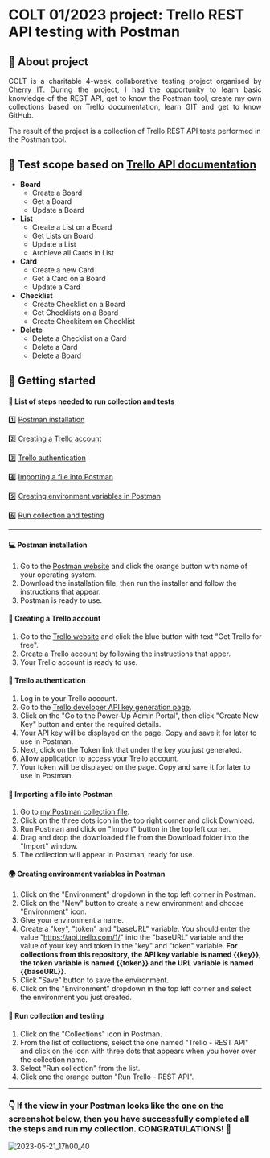 # COLT 01/2023 project: Trello REST API testing with Postman

## :information_desk_person: About project

<p align="justify">COLT is a charitable 4-week collaborative testing project organised by <a href="http://cherry-it.pl/podsumowanie-colt-1-2023/" target="_blank">Cherry IT</a>. During the project, I had the opportunity to learn basic knowledge of the REST API, get to know the Postman tool, create my own collections based on Trello documentation, learn GIT and get to know GitHub. 

The result of the project is a collection of Trello REST API tests performed in the Postman tool.</p>

## :mag_right: Test scope based on [Trello API documentation](https://developer.atlassian.com/cloud/trello/rest/api-group-actions/)

- **Board**
  - Create a Board
  - Get a Board
  - Update a Board
- **List**
  - Create a List on a Board
  - Get Lists on Board
  - Update a List
  - Archieve all Cards in List
- **Card**
  - Create a new Card
  - Get a Card on a Board
  - Update a Card
- **Checklist**
  - Create Checklist on a Board
  - Get Checklists on a Board
  - Create Checkitem on Checklist
- **Delete**
  - Delete a Checklist on a Card
  - Delete a Card 
  - Delete a Board

## :rocket: Getting started

#### :pushpin: List of steps needed to run collection and tests

1️⃣ [Postman installation](#one)

:two: [Creating a Trello account](#two)

:three: [Trello authentication](#three)

:four: [Importing a file into Postman](#four)

:five: [Creating environment variables in Postman](#five)

:six: [Run collection and testing](#six)

------

#### <a name="one">:computer: Postman installation</a>

1. Go to the [Postman website](https://www.postman.com/downloads/) and click the orange button with name of your operating system.
2. Download the installation file, then run the installer and follow the instructions that appear.
3. Postman is ready to use.
    
#### <a name="two">:date: Creating a Trello account</a>

1. Go to the [Trello website](https://trello.com/) and click the blue button with text "Get Trello for free".
2. Create a Trello account by following the instructions that apper.
3. Your Trello account is ready to use.

#### <a name="three">:key: Trello authentication</a>

1. Log in to your Trello account.
2. Go to the [Trello developer API key generation page](https://trello.com/app-key).
3. Click on the "Go to the Power-Up Admin Portal", then click "Create New Key" button and enter the required details.
4. Your API key will be displayed on the page. Copy and save it for later to use in Postman.
5. Next, click on the Token link that under the key you just generated.
6. Allow application to access your Trello account.
7. Your token will be displayed on the page. Copy and save it for later to use in Postman.

#### <a name="four">:open_file_folder: Importing a file into Postman</a>

1. Go to [my Postman collection file](https://github.com/k-czekaj/Trello_REST_API/blob/main/Trello%20-%20REST%20API.postman_collection.json).
2. Click on the three dots icon in the top right corner and click Download.
3. Run Postman and click on "Import" button in the top left corner.
4. Drag and drop the downloaded file from the Download folder into the "Import" window.
5. The collection will appear in Postman, ready for use.   

#### <a name="five">:earth_africa: Creating environment variables in Postman</a>
1. Click on the "Environment" dropdown in the top left corner in Postman.
2. Click on the "New" button to create a new environment and choose "Environment" icon.
3. Give your environment a name.
4. Create a "key", "token" and "baseURL" variable. You should enter the value "https://api.trello.com/1/" into the "baseURL" variable and the value of your key and token in the "key" and "token" variable. **For collections from this repository, the API key variable is named {{key}}, the token variable is named {{token}} and the URL variable is named {{baseURL}}**.
5. Click "Save" button to save the environment.
6. Click on the "Environment" dropdown in the top left corner and select the environment you just created.</p>

#### <a name="six">:runner: Run collection and testing</a>

1. Click on the "Collections" icon in Postman.
2. From the list of collections, select the one named "Trello - REST API" and click on the icon with three dots that appears when you hover over the collection name.
3. Select "Run collection" from the list.
4. Click one the orange button "Run Trello - REST API".

--------
### :point_down: If the view in your Postman looks like the one on the screenshot below, then you have successfully completed all the steps and run my collection. CONGRATULATIONS! :clap:

![2023-05-21_17h00_40](https://github.com/k-czekaj/Trello_REST_API/assets/122294284/b99d7fa1-1199-4846-a95e-a2473926df8d)


